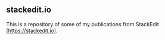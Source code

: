 ## stackedit.io
This is a repository of some of my publications from StackEdit [https://stackedit.io].
